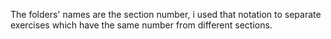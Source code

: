 The folders' names are the section number, i used that notation
to separate exercises which have the same number from different
sections.
